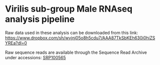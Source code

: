 # Virilis sub-group Male RNAseq analysis pipeline


Raw data used in these analysis can be downloaded from this link: 
https://www.dropbox.com/sh/wvjnj05o8h5cdu7/AAA87TkSbKEh630i0hiZSYREa?dl=0

Raw sequence reads are available through the Sequence Read Archive under accessions: [SRP100565](https://www.ncbi.nlm.nih.gov/sra?term=SRP100565&cmd=DetailsSearch) 



